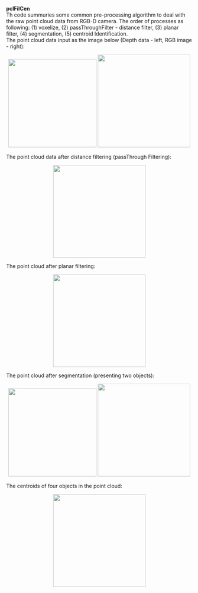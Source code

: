 **pclFilCen**\
Th code summuries some common pre-processing algorithm to deal with the raw point cloud data from RGB-D camera. The order of processes as following: (1) voxelize, (2) passThroughFilter - distance filter, (3) planar filter, (4) segmentation, (5) centroid Identification.\
The point cloud data input as the image below (Depth data - left, RGB image - right):
<p align="center">
  <img src="https://github.com/buivn/images/blob/master/pcdInput.png" width="238">
  <img src="https://github.com/buivn/images/blob/master/4objectnew1.jpg" width="250">
</p>
The point cloud data after distance filtering (passThrough Filtering):
<p align="center">
  <img src="https://github.com/buivn/images/blob/master/afterPassthroughFilter.png" width="250">
</p>
The point cloud after planar filtering: 

<p align="center">
  <img src="https://github.com/buivn/images/blob/master/pcd_filter_afterfiltering.png" width="250">
</p>
The point cloud after segmentation (presenting two objects):
<p align="center">
  <img src="https://github.com/buivn/images/blob/master/FirstCloud.png" width="238">
  <img src="https://github.com/buivn/images/blob/master/SecondCloud.png" width="250">
</p>
The centroids of four objects in the point cloud:
<p align="center">
  <img src="https://github.com/buivn/images/blob/master/object_centroids.png" width="250">
</p>
